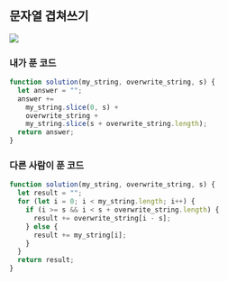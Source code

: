 ## 문자열 겹쳐쓰기

![](https://cdn.discordapp.com/attachments/1123805311527039030/1126876603658539008/2023-07-07_11.05.38.png)

### 내가 푼 코드

```js
function solution(my_string, overwrite_string, s) {
  let answer = "";
  answer +=
    my_string.slice(0, s) +
    overwrite_string +
    my_string.slice(s + overwrite_string.length);
  return answer;
}
```

### 다른 사람이 푼 코드

```js
function solution(my_string, overwrite_string, s) {
  let result = "";
  for (let i = 0; i < my_string.length; i++) {
    if (i >= s && i < s + overwrite_string.length) {
      result += overwrite_string[i - s];
    } else {
      result += my_string[i];
    }
  }
  return result;
}
```
